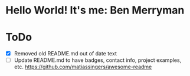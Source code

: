 # Hello World! It's me: Ben Merryman

# ToDo

- [x] Removed old README.md out of date text
- [ ] Update README.md to have badges, contact info, project examples, etc. https://github.com/matiassingers/awesome-readme